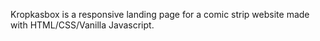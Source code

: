Kropkasbox is a responsive landing page for a comic strip website made with HTML/CSS/Vanilla Javascript.
